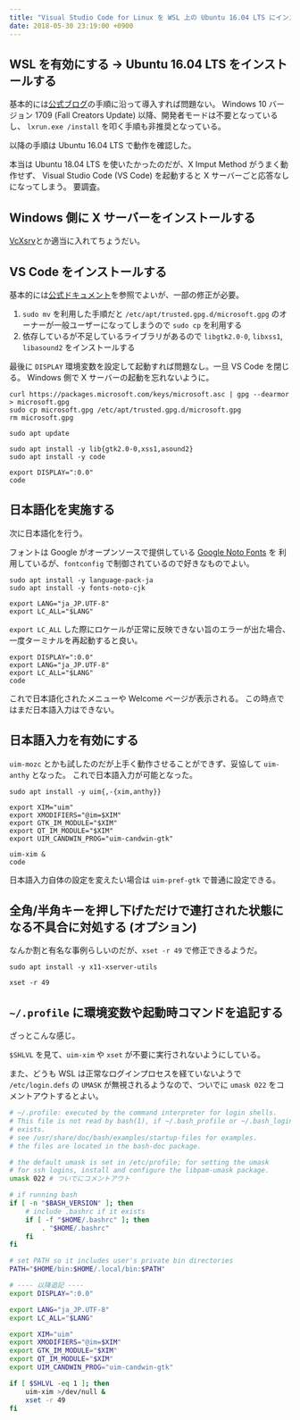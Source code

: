 ```yaml
---
title: "Visual Studio Code for Linux を WSL 上の Ubuntu 16.04 LTS にインストールする"
date: 2018-05-30 23:19:00 +0900
---
```

## WSL を有効にする → Ubuntu 16.04 LTS をインストールする

基本的には[公式ブログ][whatsnew-wsl-fcu]の手順に沿って導入すれば問題ない。
Windows 10 バージョン 1709 (Fall Creators Update) 以降、開発者モードは不要となっているし、
`lxrun.exe /install` を叩く手順も非推奨となっている。

以降の手順は Ubuntu 16.04 LTS で動作を確認した。

本当は Ubuntu 18.04 LTS を使いたかったのだが、X Imput Method がうまく動作せず、
Visual Studio Code (VS Code) を起動すると X サーバーごと応答なしになってしまう。
要調査。

## Windows 側に X サーバーをインストールする

[VcXsrv][vcxsrv]とか適当に入れてちょうだい。

## VS Code をインストールする

基本的には[公式ドキュメント][installing-vscode]を参照でよいが、一部の修正が必要。

1. `sudo mv` を利用した手順だと `/etc/apt/trusted.gpg.d/microsoft.gpg` のオーナーが一般ユーザーになってしまうので `sudo cp` を利用する
2. 依存しているが不足しているライブラリがあるので `libgtk2.0-0`, `libxss1`, `libasound2` をインストールする

最後に `DISPLAY` 環境変数を設定して起動すれば問題なし。一旦 VS Code を閉じる。
Windows 側で X サーバーの起動を忘れないように。

```shell
curl https://packages.microsoft.com/keys/microsoft.asc | gpg --dearmor > microsoft.gpg
sudo cp microsoft.gpg /etc/apt/trusted.gpg.d/microsoft.gpg
rm microsoft.gpg

sudo apt update

sudo apt install -y lib{gtk2.0-0,xss1,asound2}
sudo apt install -y code

export DISPLAY=":0.0"
code
```

## 日本語化を実施する

次に日本語化を行う。

フォントは Google がオープンソースで提供している [Google Noto Fonts][noto] を
利用しているが、`fontconfig` で制御されているので好きなものでよい。

```shell
sudo apt install -y language-pack-ja
sudo apt install -y fonts-noto-cjk

export LANG="ja_JP.UTF-8"
export LC_ALL="$LANG"
```

`export LC_ALL` した際にロケールが正常に反映できない旨のエラーが出た場合、
一度ターミナルを再起動すると良い。

```shell
export DISPLAY=":0.0"
export LANG="ja_JP.UTF-8"
export LC_ALL="$LANG"
code
```

これで日本語化されたメニューや Welcome ページが表示される。
この時点ではまだ日本語入力はできない。

## 日本語入力を有効にする

`uim-mozc` とかも試したのだが上手く動作させることができず、妥協して `uim-anthy` となった。
これで日本語入力が可能となった。

```shell
sudo apt install -y uim{,-{xim,anthy}}

export XIM="uim"
export XMODIFIERS="@im=$XIM"
export GTK_IM_MODULE="$XIM"
export QT_IM_MODULE="$XIM"
export UIM_CANDWIN_PROG="uim-candwin-gtk"

uim-xim &
code
```

日本語入力自体の設定を変えたい場合は `uim-pref-gtk` で普通に設定できる。

## 全角/半角キーを押し下げただけで連打された状態になる不具合に対処する (オプション)

なんか割と有名な事例らしいのだが、`xset -r 49` で修正できるようだ。

```shell
sudo apt install -y x11-xserver-utils

xset -r 49
```

## `~/.profile` に環境変数や起動時コマンドを追記する

ざっとこんな感じ。

`$SHLVL` を見て、`uim-xim` や `xset` が不要に実行されないようにしている。

また、どうも WSL は正常なログインプロセスを経ていないようで `/etc/login.defs` の
`UMASK` が無視されるようなので、ついでに `umask 022` をコメントアウトするとよい。

```bash
# ~/.profile: executed by the command interpreter for login shells.
# This file is not read by bash(1), if ~/.bash_profile or ~/.bash_login
# exists.
# see /usr/share/doc/bash/examples/startup-files for examples.
# the files are located in the bash-doc package.

# the default umask is set in /etc/profile; for setting the umask
# for ssh logins, install and configure the libpam-umask package.
umask 022 # ついでにコメントアウト

# if running bash
if [ -n "$BASH_VERSION" ]; then
    # include .bashrc if it exists
    if [ -f "$HOME/.bashrc" ]; then
        . "$HOME/.bashrc"
    fi
fi

# set PATH so it includes user's private bin directories
PATH="$HOME/bin:$HOME/.local/bin:$PATH"

# ---- 以降追記 ----
export DISPLAY=":0.0"

export LANG="ja_JP.UTF-8"
export LC_ALL="$LANG"

export XIM="uim"
export XMODIFIERS="@im=$XIM"
export GTK_IM_MODULE="$XIM"
export QT_IM_MODULE="$XIM"
export UIM_CANDWIN_PROG="uim-candwin-gtk"

if [ $SHLVL -eq 1 ]; then
    uim-xim >/dev/null &
    xset -r 49
fi
```

[whatsnew-wsl-fcu]: https://blogs.msdn.microsoft.com/commandline/2017/10/11/whats-new-in-wsl-in-windows-10-fall-creators-update/
[vcxsrv]: https://sourceforge.net/projects/vcxsrv/
[installing-vscode]: https://code.visualstudio.com/docs/setup/linux
[noto]: https://www.google.com/get/noto/
